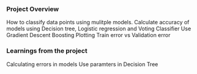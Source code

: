 ### Project Overview

 How to classify data points using mulitple models.
Calculate accuracy of models using Decision tree, Logistic regression and Voting Classifier
Use Gradient Descent Boosting
Plotting Train error vs Validation error


### Learnings from the project

 Calculating errors in models
Use paramters in Decision Tree


